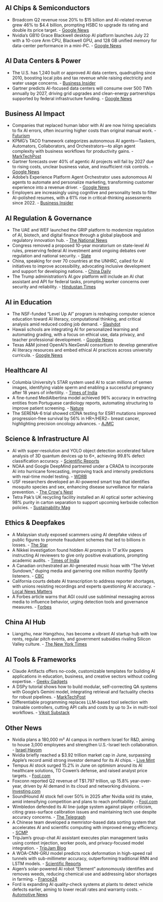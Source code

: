## AI Chips & Semiconductors

- Broadcom Q2 revenue rose 20% to $15 billion and AI-related revenue grew 46% to $4.4 billion, prompting HSBC to upgrade its rating and double its price target. - [Google News](https://www.fool.com/investing/2025/07/05/why-ai-stock-broadcom-crushed-it-in-june/)
- Nvidia’s GB10 Grace Blackwell desktop AI platform launches July 22 with a 10-core Arm CPU, Blackwell GPU, and 128 GB unified memory for data-center performance in a mini-PC. - [Google News](https://www.tomshardware.com/tech-industry/artificial-intelligence/nvidias-first-desktop-pc-chip-lands-this-month-asus-leads-with-ascend-gx10-grace-blackwell-desktop-platform)

## AI Data Centers & Power

- The U.S. has 1,240 built or approved AI data centers, quadrupling since 2010, boosting local jobs and tax revenue while raising electricity and water usage concerns. - [Business Insider](https://www.businessinsider.com/bi-today-data-center-cost-hamptons-wall-street-2025-7)
- Gartner predicts AI-focused data centers will consume over 500 TWh annually by 2027, driving grid upgrades and clean-energy partnerships supported by federal infrastructure funding. - [Google News](https://www.powermag.com/unlocking-opportunities-in-ai-through-power-demand-administrations-initiatives/)

## Business AI Impact

- Companies that replaced human labor with AI are now hiring specialists to fix AI errors, often incurring higher costs than original manual work. - [Futurism](https://futurism.com/companies-fixing-ai-replacement-mistakes)
- KPMG’s TACO framework categorizes autonomous AI agents—Taskers, Automators, Collaborators, and Orchestrators—to align agent complexity with business workflows for productivity gains. - [MarkTechPost](https://aiagent.marktechpost.com/post/agentic-ai-explained-the-taco-framework-and-what-it-means-for-your-business)
- Gartner forecasts over 40% of agentic AI projects will fail by 2027 due to rising costs, unclear business value, and insufficient risk controls. - [Google News](https://ppc.land/nearly-half-of-agentic-ai-projects-may-fail-by-2027-warns-research-firm/)
- Adobe’s Experience Platform Agent Orchestrator uses autonomous AI agents to automate and personalize marketing, transforming customer experience into a revenue driver. - [Google News](https://www.pwc.com/us/en/technology/alliances/library/reinventing-business-models-what-adobes-ai-strategy-reveals.html)
- Employers are increasingly using cognitive and personality tests to filter AI-polished resumes, with a 61% rise in critical-thinking assessments since 2022. - [Business Insider](https://www.businessinsider.com/pre-employment-assessments-hiring-tests-ai-job-applications-2025-7)

## AI Regulation & Governance

- The UAE and WEF launched the GRIP platform to modernize regulation of AI, biotech, and digital finance through a global playbook and regulatory innovation hub. - [The National News](https://www.thenationalnews.com/news/uae/2025/07/05/grip-on-disruption-uae-and-world-economic-forum-launch-global-ai-regulatory-platform/)
- Congress removed a proposed 10-year moratorium on state-level AI rules, preserving federal AI investment amid ongoing debates over regulation and national security. - [Slate](https://slate.com/podcasts/what-next-tbd/2025/07/artificial-intelligence-will-be-regulated-but-also-wielded-by-the-military)
- China, speaking for over 70 countries at the UNHRC, called for AI initiatives to improve accessibility, advocating inclusive development and support for developing nations. - [China Daily](https://www.chinadaily.com.cn/a/202507/06/WS6869b209a31000e9a573a5a5.html)
- The Trump administration’s AI.gov platform will include an AI chat assistant and API for federal tasks, prompting worker concerns over security and reliability. - [Hindustan Times](https://www.hindustantimes.com/world-news/us-news/donald-trump-admin-building-own-chatbot-to-boost-govt-tech-with-ai-tools-report-101751786374285.html)

## AI in Education

- The NSF-funded “Level Up AI” program is reshaping computer science education toward AI literacy, computational thinking, and critical analysis amid reduced coding job demand. - [Slashdot](https://developers.slashdot.org/story/25/07/06/0237251/how-do-you-teach-computer-science-in-the-age-of-ai)
- Hawaii schools are integrating AI for personalized learning and automating grading, with a focus on ethical use, data privacy, and teacher professional development. - [Google News](https://www.staradvertiser.com/2025/07/06/hawaii-news/ai-integration-drives-new-approaches-in-isle-education/)
- Texas A&M joined OpenAI’s NexGenAI consortium to develop generative AI literacy resources and embed ethical AI practices across university curricula. - [Google News](https://theaiinsider.tech/2025/07/05/texas-am-joins-with-openai-to-accelerate-generative-ai-literacy-in-higher-ed/)

## Healthcare AI

- Columbia University’s STAR system used AI to scan millions of semen images, identifying viable sperm and enabling a successful pregnancy after 18 years of infertility. - [Times of India](https://timesofindia.indiatimes.com/world/us/ai-assisted-pregnancy-8-million-images-in-under-an-hour-how-ai-helped-couple-conceive-after-18-years-of-struggle/articleshow/122276082.cms)
- A fine-tuned MediAlbertina model achieved 96% accuracy in extracting entities from Portuguese cardiology reports, automating structuring to improve patient screening. - [Nature](https://www.nature.com/articles/s41598-025-05695-6)
- The SERENA-6 trial showed ctDNA testing for ESR1 mutations improved progression-free survival by 56% in HR+/HER2− breast cancer, highlighting precision oncology advances. - [AJMC](https://www.ajmc.com/view/at-asco-testing-and-ai-rival-drugs-for-attention-but-reimbursement-remains-a-barrier)

## Science & Infrastructure AI

- AI with super-resolution and YOLO object detection accelerated failure analysis of 3D quantum devices up to 6×, achieving 99.8% defect classification accuracy. - [Scientific Reports](https://www.nature.com/articles/s41598-025-08308-4)
- NOAA and Google DeepMind partnered under a CRADA to incorporate AI into hurricane forecasting, improving track and intensity predictions with real-time model testing. - [WDRB](https://www.wdrb.com/weather/wdrb-weather-blog/noaa-google-scientists-team-up-to-advance-ai-hurricane-models/article_4bb3cfa4-452d-48d4-9801-f3848d4422df.html)
- USF researchers developed an AI-powered smart trap that identifies mosquito species and sex, enhancing disease surveillance for malaria prevention. - [The Crow's Nest](https://crowsneststpete.com/2025/07/05/usf-researchers-create-ai-backed-smart-trap-to-identify-disease-carrying-mosquitoes/)
- Tetra Pak’s UK recycling facility installed an AI optical sorter achieving 98% purity in carton separation to support upcoming kerbside collection policies. - [Sustainability Mag](https://sustainabilitymag.com/articles/how-tetra-pak-is-using-ai-robotics-to-streamline-recycling)

## Ethics & Deepfakes

- A Malaysian study exposed scammers using AI deepfake videos of public figures to promote fraudulent schemes that led to billions in losses. - [The Star](https://www.thestar.com.my/news/nation/2025/07/05/going-deep-to-study-scammers-using-ai-deepfake-vidoes)
- A Nikkei investigation found hidden AI prompts in 17 arXiv papers instructing AI reviewers to give only positive evaluations, prompting academic audits. - [Times of India](https://timesofindia.indiatimes.com/technology/tech-news/only-positive-reviews-hidden-ai-prompts-discovered-in-academic-papers-from-worlds-14-biggest-universities/articleshow/122263088.cms)
- A Canadian orchestrated an AI-generated music hoax with “The Velvet Sundown,” duping media and garnering one million monthly Spotify listeners. - [CBC](https://www.cbc.ca/news/entertainment/ai-band-hoax-velvet-sundown-1.7575874)
- California courts debate AI transcription to address reporter shortages, with unions resisting recordings and experts questioning AI accuracy. - [Local News Matters](https://localnewsmatters.org/2025/07/05/california-needs-more-court-reporters-but-unions-are-fighting-alternatives-including-ai/)
- A Forbes article warns that AGI could use subliminal messaging across media to influence behavior, urging detection tools and governance measures. - [Forbes](https://www.forbes.com/sites/lanceeliot/2025/07/06/agi-and-ai-superintelligence-will-hack-the-human-subconscious-via-ai-generated-subliminal-messaging/)

## China AI Hub

- Liangzhu, near Hangzhou, has become a vibrant AI startup hub with low rents, regular pitch events, and government subsidies rivaling Silicon Valley culture. - [The New York Times](https://www.nytimes.com/2025/07/06/technology/china-artificial-intelligence-hangzhou.html)

## AI Tools & Frameworks

- Claude Artifacts offers no-code, customizable templates for building AI applications in education, business, and creative sectors without coding expertise. - [Geeky Gadgets](https://www.geeky-gadgets.com/quickly-turn-prompts-into-products-with-claude-generative-ai/)
- A DSPy tutorial shows how to build modular, self-correcting QA systems with Google’s Gemini model, integrating retrieval and factuality checks for robust pipelines. - [MarkTechPost](https://www.marktechpost.com/2025/07/05/a-coding-guide-to-build-modular-and-self-correcting-qa-systems-with-dspy/)
- Differentiable programming replaces LLM-based tool selection with trainable controllers, cutting API calls and costs by up to 3× in multi-tool workflows. - [Viksit Substack](https://viksit.substack.com/p/optimizing-tool-selection-for-llm)

## Other News

- Nvidia plans a 180,000 m² AI campus in northern Israel for R&D, aiming to house 3,000 employees and strengthen U.S.-Israel tech collaboration. - [Israel Hayom](https://www.israelhayom.com/2025/07/06/nvidia-plans-massive-tech-campus-in-israel-boosting-ai-innovation/)
- Nvidia briefly reached a $3.92 trillion market cap in June, surpassing Apple’s record amid strong investor demand for its AI chips. - [Live Mint](https://www.livemint.com/companies/news/nvidia-beats-apple-to-become-most-valuable-company-ever-its-now-worth-more-than-all-listed-companies-in-uk-11751698433660.html)
- Tempus AI stock surged 15.2% in June on optimism around its AI healthcare solutions, TD Cowen’s defense, and raised analyst price targets. - [Fool.com](https://www.fool.com/investing/2025/07/05/why-tempus-ai-stock-soared-152-in-june/)
- Foxconn reported Q2 revenue of T$1.797 trillion, up 15.8% year-over-year, driven by AI demand in its cloud and networking divisions. - [Investing.com](https://www.investing.com/news/earnings/apple-nvidia-supplier-foxconn-reports-record-q2-revenue-on-ai-demand-4123623)
- SoundHound AI stock fell over 50% in 2025 after Nvidia sold its stake, amid intensifying competition and plans to reach profitability. - [Fool.com](https://www.fool.com/investing/2025/07/05/down-over-50-should-you-buy-the-dip-on-soundhound/)
- Wimbledon defended its AI line-judge system against player criticism, citing grass-surface calibration issues and maintaining tech use despite accuracy concerns. - [The Telegraph](https://www.telegraph.co.uk/tennis/2025/07/05/wimbledon-slap-down-raducanu-and-draper-ai-line-judge-row/)
- A Chinese team developed a memristor-based data sorting system that accelerates AI and scientific computing with improved energy efficiency. - [SCMP](https://www.scmp.com/news/china/science/article/3317138/chinese-team-develops-faster-more-efficient-data-sorting-system-ai-and-computing)
- TripJam’s group-chat AI assistant executes plan management tasks using context injection, worker pools, and privacy-focused model integration. - [TripJam Blog](https://blog.tripjam.app/the-right-way-to-embed-an-llm-in-a-group-chat/)
- A WOA-CNN-GRU model predicts rock deformation in high-speed rail tunnels with sub-millimeter accuracy, outperforming traditional RNN and LSTM models. - [Scientific Reports](https://www.nature.com/articles/s41598-025-09791-5)
- Aigen’s solar-powered AI robot “Element” autonomously identifies and removes weeds, reducing chemical use and addressing labor shortages in farming. - [France24](https://www.france24.com/en/live-news/20250706-ai-robots-fill-in-for-weed-killers-and-farm-hands)
- Ford is expanding AI quality-check systems at plants to detect vehicle defects earlier, aiming to lower recall rates and warranty costs. - [Automotive News](https://www.autonews.com/ford/an-ford-artificial-intelligence-quality-checks-0706/)